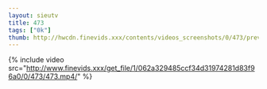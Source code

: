 ```yaml
--- 
layout: sieutv
title: 473
tags: ["0k"]
thumb: http://hwcdn.finevids.xxx/contents/videos_screenshots/0/473/preview.mp4.jpg
---
```

{% include video src="http://www.finevids.xxx/get_file/1/062a329485ccf34d31974281d83f96a0/0/473/473.mp4/" %} 
